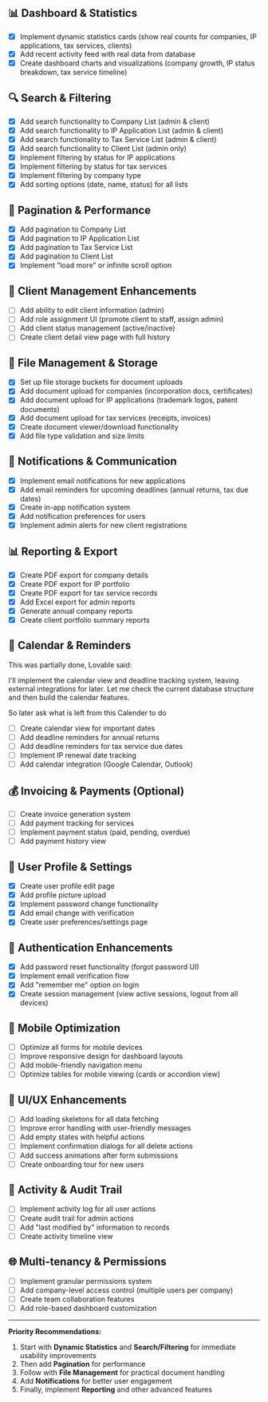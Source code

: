 ## 📊 Dashboard & Statistics
- [x] Implement dynamic statistics cards (show real counts for companies, IP applications, tax services, clients)
- [x] Add recent activity feed with real data from database
- [x] Create dashboard charts and visualizations (company growth, IP status breakdown, tax service timeline)

## 🔍 Search & Filtering
- [x] Add search functionality to Company List (admin & client)
- [x] Add search functionality to IP Application List (admin & client)
- [x] Add search functionality to Tax Service List (admin & client)
- [x] Add search functionality to Client List (admin only)
- [x] Implement filtering by status for IP applications
- [x] Implement filtering by status for tax services
- [x] Implement filtering by company type
- [x] Add sorting options (date, name, status) for all lists

## 📄 Pagination & Performance
- [x] Add pagination to Company List
- [x] Add pagination to IP Application List
- [x] Add pagination to Tax Service List
- [x] Add pagination to Client List
- [x] Implement "load more" or infinite scroll option

## 👥 Client Management Enhancements
- [ ] Add ability to edit client information (admin)
- [ ] Add role assignment UI (promote client to staff, assign admin)
- [ ] Add client status management (active/inactive)
- [ ] Create client detail view page with full history

## 📁 File Management & Storage
- [x] Set up file storage buckets for document uploads
- [x] Add document upload for companies (incorporation docs, certificates)
- [x] Add document upload for IP applications (trademark logos, patent documents)
- [x] Add document upload for tax services (receipts, invoices)
- [x] Create document viewer/download functionality
- [x] Add file type validation and size limits

## 📧 Notifications & Communication
- [x] Implement email notifications for new applications
- [x] Add email reminders for upcoming deadlines (annual returns, tax due dates)
- [x] Create in-app notification system
- [x] Add notification preferences for users
- [x] Implement admin alerts for new client registrations

## 📊 Reporting & Export
- [x] Create PDF export for company details
- [x] Create PDF export for IP portfolio
- [x] Create PDF export for tax service records
- [x] Add Excel export for admin reports
- [x] Generate annual company reports
- [x] Create client portfolio summary reports

## 📅 Calendar & Reminders
This was partially done, Lovable said:

I'll implement the calendar view and deadline tracking system, leaving external integrations for later.
Let me check the current database structure and then build the calendar features.

So later ask what is left from this Calender to do

- [ ] Create calendar view for important dates
- [ ] Add deadline reminders for annual returns
- [ ] Add deadline reminders for tax service due dates
- [ ] Implement IP renewal date tracking
- [ ] Add calendar integration (Google Calendar, Outlook)

## 💰 Invoicing & Payments (Optional)
- [ ] Create invoice generation system
- [ ] Add payment tracking for services
- [ ] Implement payment status (paid, pending, overdue)
- [ ] Add payment history view

## 👤 User Profile & Settings
- [x] Create user profile edit page
- [x] Add profile picture upload
- [x] Implement password change functionality
- [x] Add email change with verification
- [x] Create user preferences/settings page

## 🔐 Authentication Enhancements
- [x] Add password reset functionality (forgot password UI)
- [x] Implement email verification flow
- [x] Add "remember me" option on login
- [x] Create session management (view active sessions, logout from all devices)

## 📱 Mobile Optimization
- [ ] Optimize all forms for mobile devices
- [ ] Improve responsive design for dashboard layouts
- [ ] Add mobile-friendly navigation menu
- [ ] Optimize tables for mobile viewing (cards or accordion view)

## 🎨 UI/UX Enhancements
- [ ] Add loading skeletons for all data fetching
- [ ] Improve error handling with user-friendly messages
- [ ] Add empty states with helpful actions
- [ ] Implement confirmation dialogs for all delete actions
- [ ] Add success animations after form submissions
- [ ] Create onboarding tour for new users

## 🔔 Activity & Audit Trail
- [ ] Implement activity log for all user actions
- [ ] Create audit trail for admin actions
- [ ] Add "last modified by" information to records
- [ ] Create activity timeline view

## 🌐 Multi-tenancy & Permissions
- [ ] Implement granular permissions system
- [ ] Add company-level access control (multiple users per company)
- [ ] Create team collaboration features
- [ ] Add role-based dashboard customization

---

**Priority Recommendations:**
1. Start with **Dynamic Statistics** and **Search/Filtering** for immediate usability improvements
2. Then add **Pagination** for performance
3. Follow with **File Management** for practical document handling
4. Add **Notifications** for better user engagement
5. Finally, implement **Reporting** and other advanced features
